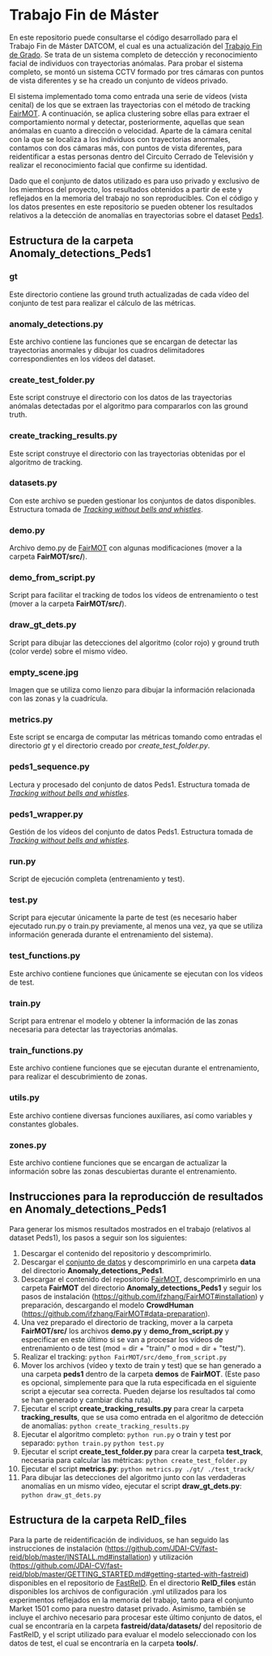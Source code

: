 # Trabajo Fin de Máster

En este repositorio puede consultarse el código desarrollado para el Trabajo Fin de Máster DATCOM, el cual es una actualización del [Trabajo Fin de Grado](https://github.com/laurahernandezm/TFG). Se trata de un sistema completo de detección y reconocimiento facial de individuos con trayectorias anómalas. Para probar el sistema completo, se montó un sistema CCTV formado por tres cámaras con puntos de vista diferentes y se ha creado un conjunto de vídeos privado. 

El sistema implementado toma como entrada una serie de vídeos (vista cenital) de los que se extraen las trayectorias con el método de tracking [FairMOT](https://github.com/ifzhang/FairMOT). A continuación, se aplica clustering sobre ellas para extraer el comportamiento normal y detectar, posteriormente, aquellas que sean anómalas en cuanto a dirección o velocidad. Aparte de la cámara cenital con la que se localiza a los individuos con trayectorias anormales, contamos con dos cámaras más, con puntos de vista diferentes, para reidentificar a estas personas dentro del Circuito Cerrado de Televisión y realizar el reconocimiento facial que confirme su identidad.

Dado que el conjunto de datos utilizado es para uso privado y exclusivo de los miembros del proyecto, los resultados obtenidos a partir de este y reflejados en la memoria del trabajo no son reproducibles. Con el código y los datos presentes en este repositorio se pueden obtener los resultados relativos a la detección de anomalías en trayectorias sobre el dataset [Peds1](https://drive.google.com/file/d/1l1XBHSr_XLlmGJRs_UrvZ0ExcGDDjzKI/view?usp=sharing).

## Estructura de la carpeta Anomaly_detections_Peds1

### gt

Este directorio contiene las ground truth actualizadas de cada vídeo del conjunto de test para realizar el cálculo de las métricas.

### anomaly_detections.py

Este archivo contiene las funciones que se encargan de detectar las trayectorias anormales y dibujar los cuadros delimitadores correspondientes en los vídeos del dataset.

### create_test_folder.py

Este script construye el directorio con los datos de las trayectorias anómalas detectadas por el algoritmo para compararlos con las ground truth.

### create_tracking_results.py

Este script construye el directorio con las trayectorias obtenidas por el algoritmo de tracking.

### datasets.py

Con este archivo se pueden gestionar los conjuntos de datos disponibles. Estructura tomada de [_Tracking without bells and whistles_](https://github.com/phil-bergmann/tracking_wo_bnw).

### demo.py

Archivo demo.py de [FairMOT](https://github.com/ifzhang/FairMOT) con algunas modificaciones (mover a la carpeta **FairMOT/src/**).

### demo_from_script.py

Script para facilitar el tracking de todos los vídeos de entrenamiento o test (mover a la carpeta **FairMOT/src/**).

### draw_gt_dets.py

Script para dibujar las detecciones del algoritmo (color rojo) y ground truth (color verde) sobre el mismo vídeo.

### empty_scene.jpg

Imagen que se utiliza como lienzo para dibujar la información relacionada con las zonas y la cuadrícula.

### metrics.py

Este script se encarga de computar las métricas tomando como entradas el directorio _gt_ y el directorio creado por _create_test_folder.py_.

### peds1_sequence.py

Lectura y procesado del conjunto de datos Peds1. Estructura tomada de [_Tracking without bells and whistles_](https://github.com/phil-bergmann/tracking_wo_bnw).

### peds1_wrapper.py

Gestión de los vídeos del conjunto de datos Peds1. Estructura tomada de [_Tracking without bells and whistles_](https://github.com/phil-bergmann/tracking_wo_bnw).

### run.py

Script de ejecución completa (entrenamiento y test).

### test.py

Script para ejecutar únicamente la parte de test (es necesario haber ejecutado run.py o train.py previamente, al menos una vez, ya que se utiliza información generada durante el entrenamiento del sistema).

### test_functions.py

Este archivo contiene funciones que únicamente se ejecutan con los vídeos de test.

### train.py

Script para entrenar el modelo y obtener la información de las zonas necesaria para detectar las trayectorias anómalas.

### train_functions.py

Este archivo contiene funciones que se ejecutan durante el entrenamiento, para realizar el descubrimiento de zonas.

### utils.py

Este archivo contiene diversas funciones auxiliares, así como variables y constantes globales.

### zones.py

Este archivo contiene funciones que se encargan de actualizar la información sobre las zonas descubiertas durante el entrenamiento.

## Instrucciones para la reproducción de resultados en Anomaly_detections_Peds1

Para generar los mismos resultados mostrados en el trabajo (relativos al dataset Peds1), los pasos a seguir son los siguientes:

1.  Descargar el contenido del repositorio y descomprimirlo.
2.  Descargar el [conjunto de datos](https://drive.google.com/file/d/1l1XBHSr_XLlmGJRs_UrvZ0ExcGDDjzKI/view?usp=sharing) y descomprimirlo en una carpeta **data** del directorio **Anomaly_detections_Peds1**.
3.  Descargar el contenido del repositorio [FairMOT](https://github.com/ifzhang/FairMOT), descomprimirlo en una carpeta **FairMOT** del directorio **Anomaly_detections_Peds1** y seguir los pasos de instalación (https://github.com/ifzhang/FairMOT#installation) y preparación, descargando el modelo **CrowdHuman** (https://github.com/ifzhang/FairMOT#data-preparation).
4.  Una vez preparado el directorio de tracking, mover a la carpeta **FairMOT/src/** los archivos **demo.py** y **demo_from_script.py** y especificar en este último si se van a procesar los vídeos de entrenamiento o de test (mod = dir + "train/" o mod = dir + "test/").
5.  Realizar el tracking: `python FairMOT/src/demo_from_script.py`
6.  Mover los archivos (vídeo y texto de train y test) que se han generado a una carpeta **peds1** dentro de la carpeta **demos** de **FairMOT**. (Este paso es opcional, simplemente para que la ruta especificada en el siguiente script a ejecutar sea correcta. Pueden dejarse los resultados tal como se han generado y cambiar dicha ruta).
7.  Ejecutar el script **create_tracking_results.py** para crear la carpeta **tracking_results**, que se usa como entrada en el algoritmo de detección de anomalías: `python create_tracking_results.py`
8.  Ejecutar el algoritmo completo: `python run.py` o train y test por separado: `python train.py` `python test.py`
9.  Ejecutar el script **create_test_folder.py** para crear la carpeta **test_track**, necesaria para calcular las métricas: `python create_test_folder.py`
10. Ejecutar el script **metrics.py**: `python metrics.py ./gt/ ./test_track/`
11. Para dibujar las detecciones del algoritmo junto con las verdaderas anomalías en un mismo vídeo, ejecutar el script **draw_gt_dets.py**: `python draw_gt_dets.py`

## Estructura de la carpeta ReID_files

Para la parte de reidentificación de individuos, se han seguido las instrucciones de instalación (https://github.com/JDAI-CV/fast-reid/blob/master/INSTALL.md#installation) y utilización (https://github.com/JDAI-CV/fast-reid/blob/master/GETTING_STARTED.md#getting-started-with-fastreid) disponibles en el repositorio de [FastReID](https://github.com/JDAI-CV/fast-reid). En el directorio **ReID_files** están disponibles los archivos de configuración .yml utilizados para los experimentos reflejados en la memoria del trabajo, tanto para el conjunto Market 1501 como para nuestro dataset privado. Asimismo, también se incluye el archivo necesario para procesar este último conjunto de datos, el cual se encontraría en la carpeta **fastreid/data/datasets/** del repositorio de FastReID, y el script utilizado para evaluar el modelo seleccionado con los datos de test, el cual se encontraría en la carpeta **tools/**.
